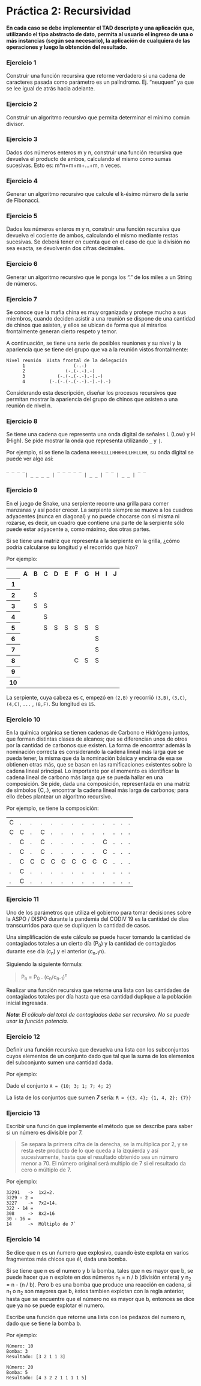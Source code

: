 # Práctica 2: Recursividad

**En cada caso se debe implementar el TAD descripto y una aplicación que, utilizando el tipo abstracto de dato, permita
al usuario el ingreso de una o más instancias (según sea necesario), la aplicación de cualquiera de las operaciones y
luego la obtención del resultado.**

### Ejercicio 1

Construir una función recursiva que retorne verdadero si una cadena de caracteres pasada como parámetro es un
palíndromo. Ej. “neuquen” ya que se lee igual de atrás hacia adelante.

### Ejercicio 2

Construir un algoritmo recursivo que permita determinar el mínimo común divisor.

### Ejercicio 3

Dados dos números enteros m y n, construir una función recursiva que devuelva el producto de ambos, calculando el mismo
como sumas sucesivas. Esto es: m*n=m+m+...+m, n veces.

### Ejercicio 4

Generar un algoritmo recursivo que calcule el k-ésimo número de la serie de Fibonacci.

### Ejercicio 5

Dados los números enteros m y n, construir una función recursiva que devuelva el cociente de ambos, calculando el mismo
mediante restas sucesivas. Se deberá tener en cuenta que en el caso de que la división no sea exacta, se devolverán dos
cifras decimales.

### Ejercicio 6

Generar un algoritmo recursivo que le ponga los “.” de los miles a un String de números.

### Ejercicio 7

Se conoce que la mafia china es muy organizada y protege mucho a sus miembros, cuando deciden asistir a una reunión se
dispone de una cantidad de chinos que asisten, y ellos se ubican de forma que al mirarlos frontalmente generan cierto
respeto y temor.

A continuación, se tiene una serie de posibles reuniones y su nivel y la apariencia que se tiene del grupo que va a la
reunión vistos frontalmente:

```text
Nivel reunión  Vista frontal de la delegación
      1                  (-.-) 
      2               (-.(-.-).-) 
      3            (-.(-.(-.-).-).-) 
      4         (-.(-.(-.(-.-).-).-).-) 
```

Considerando esta descripción, diseñar los procesos recursivos que permitan mostrar la apariencia del grupo de chinos
que asisten a una reunión de nivel n.

### Ejercicio 8

Se tiene una cadena que representa una onda digital de señales L (Low) y H (High). Se pide mostrar la onda que
representa utilizando `_` y `|`.

Por ejemplo, si se tiene la cadena `HHHHLLLLHHHHHLLHHLLHH`, su onda digital se puede ver algo así:

```text
_ _ _ _            _ _ _ _ _         _ _         _ _ 
       | _ _ _ _ |           | _ _ |     | _ _ |    
```

### Ejercicio 9

En el juego de Snake, una serpiente recorre una grilla para comer manzanas y así poder crecer. La serpiente siempre se
mueve a los cuadros adyacentes (nunca en diagonal) y no puede chocarse con sí misma ni rozarse, es decir, un cuadro que
contiene una parte de la serpiente sólo puede estar adyacente a, como máximo, dos otras partes.

Si se tiene una matriz que representa a la serpiente en la grilla, ¿cómo podría calcularse su longitud y el recorrido
que hizo?

Por ejemplo:
<table>
    <tr><th> </th><th>A</th><th>B</th><th>C</th><th>D</th><th>E</th><th>F</th><th>G</th><th>H</th><th>I</th><th>J</th></tr>
    <tr><th>1</th><td> </td><td> </td><td> </td><td> </td><td> </td><td> </td><td> </td><td> </td><td> </td><td>&nbsp;</td></tr>
    <tr><th>2</th><td> </td><td>S</td><td> </td><td> </td><td> </td><td> </td><td> </td><td> </td><td> </td><td>&nbsp;</td></tr>
    <tr><th>3</th><td> </td><td>S</td><td>S</td><td> </td><td> </td><td> </td><td> </td><td> </td><td> </td><td>&nbsp;</td></tr>
    <tr><th>4</th><td> </td><td> </td><td>S</td><td> </td><td> </td><td> </td><td> </td><td> </td><td> </td><td>&nbsp;</td></tr>
    <tr><th>5</th><td> </td><td> </td><td>S</td><td>S</td><td>S</td><td>S</td><td>S</td><td>S</td><td> </td><td>&nbsp;</td></tr>
    <tr><th>6</th><td> </td><td> </td><td> </td><td> </td><td> </td><td> </td><td> </td><td>S</td><td> </td><td>&nbsp;</td></tr>
    <tr><th>7</th><td> </td><td> </td><td> </td><td> </td><td> </td><td> </td><td> </td><td>S</td><td> </td><td>&nbsp;</td></tr>
    <tr><th>8</th><td> </td><td> </td><td> </td><td> </td><td> </td><td>C</td><td>S</td><td>S</td><td> </td><td>&nbsp;</td></tr>
    <tr><th>9</th><td> </td><td> </td><td> </td><td> </td><td> </td><td> </td><td> </td><td> </td><td> </td><td>&nbsp;</td></tr>
    <tr><th>10</th><td> </td><td> </td><td> </td><td> </td><td> </td><td> </td><td> </td><td> </td><td> </td><td>&nbsp;</td></tr>
</table>

La serpiente, cuya cabeza es `C`, empezó en `(2,B)` y recorrió `(3,B)`, `(3,C)`, `(4,C)`, `...` , `(8,F)`. Su longitud
es `15`.

### Ejercicio 10

En la química orgánica se tienen cadenas de Carbono e Hidrógeno juntos, que forman distintas clases de alcanos; que se
diferencian unos de otros por la cantidad de carbonos que existen. La forma de encontrar además la nominación correcta
es considerando la cadena lineal más larga que se pueda tener, la misma que da la nominación básica y encima de esa se
obtienen otras más, que se basan en las ramificaciones existentes sobre la cadena lineal principal. Lo importante por el
momento es identificar la cadena lineal de carbono más larga que se pueda hallar en una composición. Se pide, dada una
composición, representada en una matriz de símbolos {C,.}, encontrar la cadena lineal más larga de carbonos; para ello
debes plantear un algoritmo recursivo.

Por ejemplo, se tiene la composición:

<table>
    <tr><td>C</td><td>.</td><td>.</td><td>.</td><td>.</td><td>.</td><td>.</td><td>.</td><td>.</td><td>.</td><td>.</td><td>.</td><td>.</td></tr>
    <tr><td>C</td><td>C</td><td>.</td><td>C</td><td>.</td><td>.</td><td>.</td><td>.</td><td>.</td><td>.</td><td>.</td><td>.</td><td>.</td></tr>
    <tr><td>.</td><td>C</td><td>.</td><td>C</td><td>.</td><td>.</td><td>.</td><td>.</td><td>.</td><td>C</td><td>.</td><td>.</td><td>.</td></tr>
    <tr><td>.</td><td>C</td><td>.</td><td>C</td><td>.</td><td>.</td><td>.</td><td>.</td><td>.</td><td>C</td><td>.</td><td>.</td><td>.</td></tr>
    <tr><td>.</td><td>C</td><td>C</td><td>C</td><td>C</td><td>C</td><td>C</td><td>C</td><td>C</td><td>C</td><td>.</td><td>.</td><td>.</td></tr>
    <tr><td>.</td><td>C</td><td>.</td><td>.</td><td>.</td><td>.</td><td>.</td><td>.</td><td>.</td><td>.</td><td>.</td><td>.</td><td>.</td></tr>
    <tr><td>.</td><td>C</td><td>.</td><td>.</td><td>.</td><td>.</td><td>.</td><td>.</td><td>.</td><td>.</td><td>.</td><td>.</td><td>.</td></tr>
</table>


### Ejercicio 11

Uno de los parámetros que utiliza el gobierno para tomar decisiones sobre la ASPO / DISPO durante la pandemia del CODIV 19 es la cantidad de días transcurridos para que se dupliquen la cantidad de casos.

Una simplificación de este cálculo se puede hacer tomando la cantidad de contagiados totales a un cierto día (P<sub>0</sub>) y la cantidad de contagiados durante ese día (c<sub>n</sub>) y el anterior (c<sub>n-1</sub>n). 

Siguiendo la siguiente fórmula:
> P<sub>n</sub> = P<sub>0</sub> . (c<sub>n</sub>/c<sub>n-1</sub>)<sup>n</sup> 

Realizar una función recursiva que retorne una lista con las cantidades de contagiados totales por día hasta que esa cantidad duplique a la población inicial ingresada.

___Nota__: El cálculo del total de contagiados debe ser recursivo. No se puede usar la función potencia._


### Ejercicio 12

Definir una función recursiva que devuelva una lista con los subconjuntos cuyos elementos  de un conjunto dado que tal que la suma de los elementos del subconjunto sumen una cantidad dada.

Por ejemplo: 

Dado el conjunto `A = {10; 3; 1; 7; 4; 2}` 

La lista de los conjuntos que sumen ***7*** sería: `R = {{3, 4}; {1, 4, 2}; {7}}`


### Ejercicio 13

Escribir una función que implemente el método que se describe para saber si un número es divisible por 7. 
>Se separa la primera cifra de la derecha, se la multiplica por 2, y se resta este producto de lo que queda a la izquierda y así sucesivamente, hasta que el resultado obtenido sea un número menor a 70. 
El número original será multiplo de 7 si el resultado da cero o múltiplo de 7.

Por ejemplo:
```
32291   ->  1x2=2.
3229 - 2 =
3227    ->  7x2=14.
322 - 14 =
308     ->  8x2=16
30 - 16 =
14      ->  Múltiplo de 7`
```

### Ejercicio 14

Se dice que n es un ńumero que explosivo, cuando ́este explota en varios fragmentos más chicos que él, dada una bomba. 

Si se tiene que n es el numero y b la bomba, tales que n es mayor que b, se puede hacer que n explote en dos números n<sub>1</sub> = n / b (división entera) y n<sub>2</sub> = n - (n / b). Pero b es una bomba que produce una reacción en cadena, si n<sub>1</sub> o n<sub>2</sub> son mayores que b, ́estos tambien explotan con la regla anterior, hasta que se encuentre que el número no es mayor que b, entonces se dice que ya no se puede explotar el numero.

Escribe una función que retorne una lista con los pedazos del numero n, dado que se tiene la bomba b.

Por ejemplo:

```
Número: 10
Bomba: 3
Resultado: [3 2 1 1 3]
```
```
Número: 20
Bomba: 5
Resultado: [4 3 2 2 1 1 1 1 5]
```